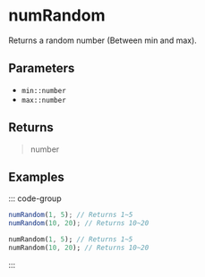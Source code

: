 # numRandom <Lang dart js />

Returns a random number (Between min and max).

## Parameters

- `min::number`
- `max::number`

## Returns

> number

## Examples

::: code-group

```javascript [JavaScript]
numRandom(1, 5); // Returns 1~5
numRandom(10, 20); // Returns 10~20
```

```dart [Dart]
numRandom(1, 5); // Returns 1~5
numRandom(10, 20); // Returns 10~20
```

:::
